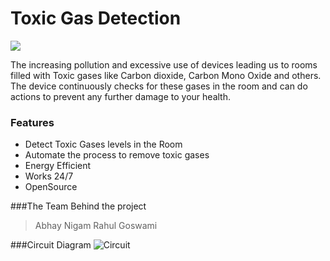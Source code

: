 # Toxic Gas Detection

![](https://i.imgur.com/cTkxQrw.png)

The increasing pollution and excessive use of devices leading us to rooms filled with Toxic gases like Carbon dioxide, Carbon Mono Oxide and others. The device continuously checks for these gases in the room and can do actions to prevent any further damage to your health.

### Features

- Detect Toxic Gases levels in the Room
- Automate the process to remove toxic gases
- Energy Efficient
- Works 24/7
- OpenSource

###The Team Behind the project
> Abhay Nigam
> Rahul Goswami

###Circuit Diagram
![Circuit](https://i.imgur.com/7R4ESjp.png "Circuit")

